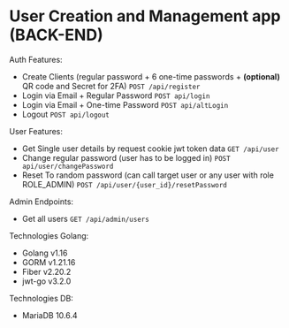 # User Creation and Management app (BACK-END)

 Auth Features:
 - Create Clients (regular password + 6 one-time passwords + **(optional)** QR code and Secret for 2FA) ```POST /api/register```
 - Login via Email + Regular Password ```POST api/login```
 - Login via Email + One-time Password ```POST api/altLogin```
 - Logout ```POST api/logout```

 User Features:
 - Get Single user details by request cookie jwt token data ```GET /api/user```
 - Change regular password (user has to be logged in) ```POST api/user/changePassword```
 - Reset To random password (can call target user or any user with role ROLE_ADMIN) ```POST /api/user/{user_id}/resetPassword```

 Admin Endpoints:
 - Get all users ```GET /api/admin/users```


 Technologies Golang:
 - Golang v1.16
 - GORM v1.21.16
 - Fiber v2.20.2
 - jwt-go v3.2.0

 Technologies DB:
 - MariaDB 10.6.4
